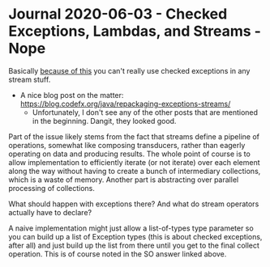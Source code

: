 Journal 2020-06-03 - Checked Exceptions, Lambdas, and Streams - Nope
========

Basically [because of this](https://stackoverflow.com/a/27668305) you can't really use checked exceptions in any stream stuff.

- A nice blog post on the matter: https://blog.codefx.org/java/repackaging-exceptions-streams/
    - Unfortunately, I don't see any of the other posts that are mentioned in the beginning.  Dangit, they looked good.

Part of the issue likely stems from the fact that streams define a pipeline of operations, somewhat like composing transducers, rather than eagerly operating on data and producing results.  The whole point of course is to allow implementation to efficiently iterate (or not iterate) over each element along the way without having to create a bunch of intermediary collections, which is a waste of memory.  Another part is abstracting over parallel processing of collections.

What should happen with exceptions there?  And what do stream operators actually have to declare?

A naive implementation might just allow a list-of-types type parameter so you can build up a list of Exception types (this is about checked exceptions, after all) and just build up the list from there until you get to the final collect operation.  This is of course noted in the SO answer linked above.
